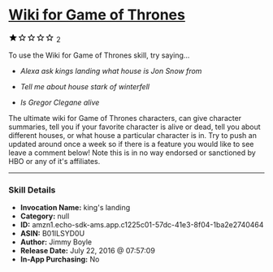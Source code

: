 # [Wiki for Game of Thrones](http://alexa.amazon.com/#skills/amzn1.echo-sdk-ams.app.c1225c01-57dc-41e3-8f04-1ba2e2740464)
![1 stars](../../images/ic_star_black_18dp_1x.png)![1 stars](../../images/ic_star_border_black_18dp_1x.png)![1 stars](../../images/ic_star_border_black_18dp_1x.png)![1 stars](../../images/ic_star_border_black_18dp_1x.png)![1 stars](../../images/ic_star_border_black_18dp_1x.png) 2

To use the Wiki for Game of Thrones skill, try saying...

* *Alexa ask kings landing what house is Jon Snow from*

* *Tell me about house stark of winterfell*

* *Is Gregor Clegane alive*

The ultimate wiki for Game of Thrones characters, can give character summaries, tell you if your favorite character is alive or dead, tell you about different houses, or what house a particular character is in. Try to push an updated around once a week so if there is a feature you would like to see leave a comment below! 
Note this is in no way endorsed or sanctioned by HBO or any of it's affiliates.

***

### Skill Details

* **Invocation Name:** king's landing
* **Category:** null
* **ID:** amzn1.echo-sdk-ams.app.c1225c01-57dc-41e3-8f04-1ba2e2740464
* **ASIN:** B01ILSYD0U
* **Author:** Jimmy Boyle
* **Release Date:** July 22, 2016 @ 07:57:09
* **In-App Purchasing:** No

